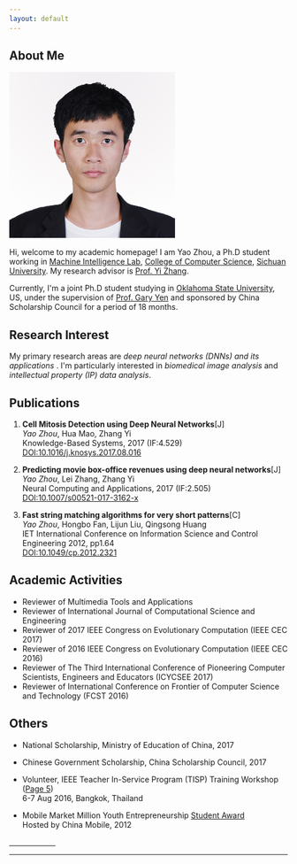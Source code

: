 ```yaml
---
layout: default
---
```


## About Me

<img class="profile-picture" src="photo_personal.jpg">

Hi, welcome to my academic homepage! I am Yao Zhou, a Ph.D student working in [Machine Intelligence Lab](http://www.machineilab.org), [College of Computer Science](http://cs.scu.edu.cn), [Sichuan University](http://www.scu.edu.cn). My research advisor is [Prof. Yi Zhang](http://www.machineilab.org/users/zhangyi/).

Currently, I'm a joint Ph.D student studying in [Oklahoma State University](https://go.okstate.edu/), US, under the supervision of [Prof. Gary Yen](http://isc.okstate.edu/) and sponsored by China Scholarship Council for a period of 18 months.

## Research Interest

My primary research areas are *deep neural networks (DNNs) and its applications* . I'm particularly interested in *biomedical image analysis* and *intellectual property (IP) data analysis*.


## Publications

1. **Cell Mitosis Detection using Deep Neural Networks**[J]  
*Yao Zhou*, Hua Mao, Zhang Yi  
Knowledge-Based Systems, 2017 (IF:4.529)  
[DOI:10.1016/j.knosys.2017.08.016](https://doi.org/10.1016/j.knosys.2017.08.016)

2. **Predicting movie box-office revenues using deep neural networks**[J]  
*Yao Zhou*, Lei Zhang, Zhang Yi  
Neural Computing and Applications, 2017 (IF:2.505)  
[DOI:10.1007/s00521-017-3162-x](https://doi.org/10.1007/s00521-017-3162-x)

3. **Fast string matching algorithms for very short patterns**[C]  
*Yao Zhou*, Hongbo Fan, Lijun Liu, Qingsong Huang   
IET International Conference on Information Science and Control Engineering 2012, pp1.64  
[DOI:10.1049/cp.2012.2321](http://dx.doi.org/10.1049/cp.2012.2321)

## Academic Activities
* Reviewer of Multimedia Tools and Applications
* Reviewer of International Journal of Computational Science and Engineering
* Reviewer of 2017 IEEE Congress on Evolutionary Computation (IEEE CEC 2017)
* Reviewer of 2016 IEEE Congress on Evolutionary Computation (IEEE CEC 2016)
* Reviewer of The Third International Conference of Pioneering Computer Scientists, Engineers and Educators (ICYCSEE 2017)
* Reviewer of International Conference on Frontier of Computer Science and Technology (FCST 2016)

## Others
* National Scholarship, Ministry of Education of China, 2017


* Chinese Government Scholarship, China Scholarship Council, 2017


* Volunteer, IEEE Teacher In-Service Program (TISP) Training Workshop ([Page 5](http://www.ieeer10.org/wp-content/uploads/2017/01/R10_eNewsletter-December2016.pdf))  
6-7 Aug 2016, Bangkok, Thailand  


* Mobile Market Million Youth Entrepreneurship [Student Award](http://dev.10086.cn/ps2012)  
Hosted by China Mobile, 2012

<a href="http://52.38.47.218"><span style="color:#FFFFFF">52.38.47.218</span><a>

---
